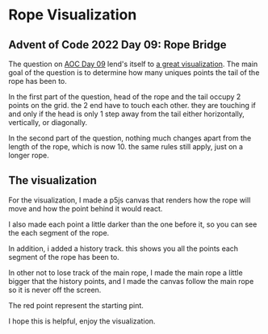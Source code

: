 # Rope Visualization
## Advent of Code 2022 Day 09: Rope Bridge

The question on [AOC Day 09](https://adventofcode.com/2022/day/9) lend's itself to [a great visualization](https://hemephelus.github.io/Rope-Visualization-AOC-2022-day-09/). The main goal of the question is to determine how many uniques points the tail of the rope has been to.

In the first part of the question, head of the rope and the tail occupy 2 points on the grid. the 2 end have to touch each other. they are touching if and only if the head is only 1 step away from the tail either horizontally, vertically, or diagonally.

In the second part of the question, nothing much changes apart from the length of the rope, which is now 10. the same rules still apply, just on a longer rope.

## The visualization
For the visualization, I made a p5js canvas that renders how the rope will move and how the point behind it would react.

I also made each point a little darker than the one before it, so you can see the each segment of the rope. 

In addition, i added a history track. this shows you all the points each segment of the rope has been to.

In other not to lose track of the main rope, I made the main rope a little bigger that the history points, and I made the canvas follow the main rope so it is never off the screen.

The red point represent the starting pint.

I hope this is helpful, enjoy the visualization.